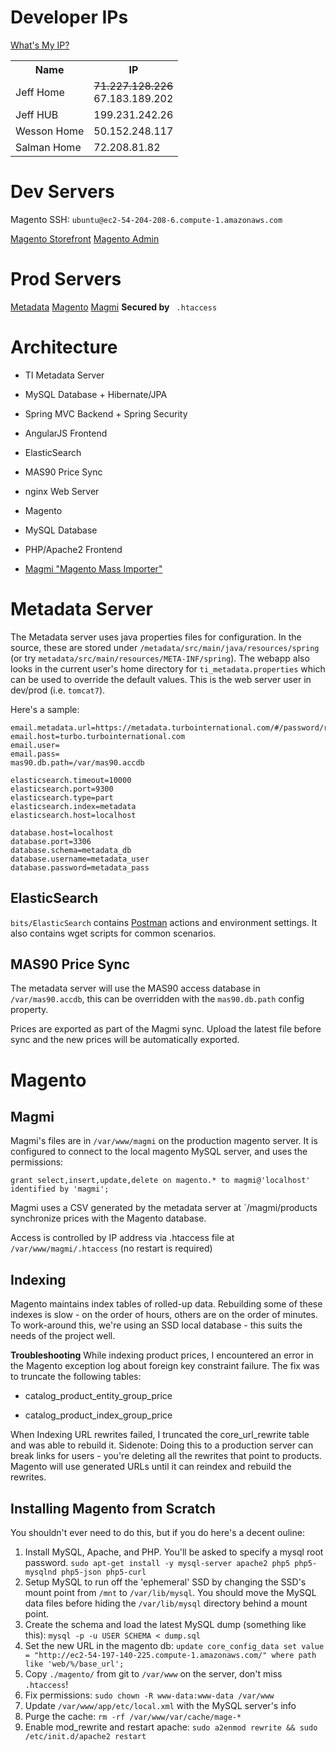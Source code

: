 Developer IPs
=============
[What's My IP?](http://www.whatismyip.com/)
<table>
  <tr>
    <th>Name</th>
    <th>IP</th>
  </tr>
  <tr>
    <td>Jeff Home</td>
    <td><strike>71.227.128.226</strike><br/>
        67.183.189.202
    </td>
  </tr>
  <tr>
    <td>Jeff HUB</td>
    <td>199.231.242.26</td>
  </tr>
  <tr>
    <td>Wesson Home</td>
    <td>50.152.248.117</td>
  </tr>
  <tr>
    <td>Salman Home</td>
    <td>72.208.81.82</td>
  </tr>
</table>

Dev Servers
===========
Magento SSH: `ubuntu@ec2-54-204-208-6.compute-1.amazonaws.com`

[Magento Storefront](http://ec2-54-197-60-94.compute-1.amazonaws.com/)
[Magento Admin](http://ec2-54-197-60-94.compute-1.amazonaws.com/admin)


Prod Servers
============
[Metadata](https://metadata.turbointernational.com)
[Magento](https://store.turbointernational.com)
[Magmi](https://store.turbointernational.com/magmi/web/magmi.php) **Secured by** ` .htaccess`


Architecture
============

* TI Metadata Server
 * MySQL Database + Hibernate/JPA
 * Spring MVC Backend + Spring Security
 * AngularJS Frontend
 * ElasticSearch
 * MAS90 Price Sync
 * nginx Web Server

* Magento
 * MySQL Database
 * PHP/Apache2 Frontend
 * [Magmi "Magento Mass Importer"](http://sourceforge.net/projects/magmi/)


Metadata Server
===============
The Metadata server uses java properties files for configuration. In the source, these are stored under `/metadata/src/main/java/resources/spring` (or try `metadata/src/main/resources/META-INF/spring`). The webapp also looks in the current user's home directory for `ti_metadata.properties` which can be used to override the default values. This is the web server user in dev/prod (i.e. `tomcat7`).

Here's a sample:

```
email.metadata.url=https://metadata.turbointernational.com/#/password/reset/
email.host=turbo.turbointernational.com
email.user=
email.pass=
mas90.db.path=/var/mas90.accdb

elasticsearch.timeout=10000
elasticsearch.port=9300
elasticsearch.type=part
elasticsearch.index=metadata
elasticsearch.host=localhost

database.host=localhost
database.port=3306
database.schema=metadata_db
database.username=metadata_user
database.password=metadata_pass
```

ElasticSearch
-------------
`bits/ElasticSearch` contains [Postman](https://chrome.google.com/webstore/detail/postman-rest-client/fdmmgilgnpjigdojojpjoooidkmcomcm) actions and environment settings. It also contains wget scripts for common scenarios.


MAS90 Price Sync
----------------
The metadata server will use the MAS90 access database in `/var/mas90.accdb`, this can be overridden with the `mas90.db.path` config property.

Prices are exported as part of the Magmi sync. Upload the latest file before sync and the new prices will be automatically exported.

Magento
=======

Magmi
-----
Magmi's files are in `/var/www/magmi` on the production magento server. It is configured to connect to the local magento MySQL server, and uses the permissions:

```
grant select,insert,update,delete on magento.* to magmi@'localhost' identified by 'magmi';
```

Magmi uses a CSV generated by the metadata server at `/magmi/products synchronize prices with the Magento database.

Access is controlled by IP address via .htaccess file at `/var/www/magmi/.htaccess` (no restart is required)


Indexing
--------
Magento maintains index tables of rolled-up data. Rebuilding some of these indexes is slow - on the order of hours, others are on the order of minutes. To work-around this, we're using an SSD local database - this suits the needs of the project well.

**Troubleshooting**
While indexing product prices, I encountered an error in the Magento exception log about foreign key constraint failure. The fix was to truncate the following tables:

* catalog_product_entity_group_price

* catalog_product_index_group_price

When Indexing URL rewrites failed, I truncated the core_url_rewrite table and was able to rebuild it. Sidenote: Doing this to a production server can break links for users - you're deleting all the rewrites that point to products. Magento will use generated URLs until it can reindex and rebuild the rewrites.


Installing Magento from Scratch
-------------------------------
You shouldn't ever need to do this, but if you do here's a decent ouline:

1. Install MySQL, Apache, and PHP. You'll be asked to specify a mysql root password. `sudo apt-get install -y mysql-server apache2 php5 php5-mysqlnd php5-json php5-curl`
2. Setup MySQL to run off the 'ephemeral' SSD by changing the SSD's mount point from `/mnt` to `/var/lib/mysql`. You should move the MySQL data files before hiding the `/var/lib/mysql` directory behind a mount point.
3. Create the schema and load the latest MySQL dump (something like this): `mysql -p -u USER SCHEMA < dump.sql`
4. Set the new URL in the magento db: `update core_config_data set value = "http://ec2-54-197-140-225.compute-1.amazonaws.com/" where path like 'web/%/base_url';`
5. Copy `./magento/` from git to `/var/www` on the server, don't miss `.htaccess`!
6. Fix permissions: `sudo chown -R www-data:www-data /var/www`
7. Update `/var/www/app/etc/local.xml` with the MySQL server's info
8. Purge the cache: `rm -rf /var/www/var/cache/mage-*`
9. Enable mod_rewrite and restart apache: `sudo a2enmod rewrite && sudo /etc/init.d/apache2 restart`

